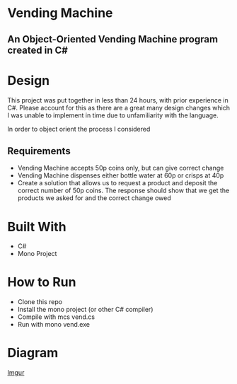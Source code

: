 # Vending Machine

## An Object-Oriented Vending Machine program created in C#

# Design
This project was put together in less than 24 hours, with prior experience in C#. Please account for this as there are a great many design changes which I was unable to implement in time due to unfamiliarity with the language.

In order to object orient the process I considered



## Requirements
- Vending Machine accepts 50p coins only, but can give correct change
- Vending Machine dispenses either bottle water at 60p or crisps at 40p
- Create a solution that allows us to request a product and deposit the correct number of 50p coins. The response should show that we get the products we asked for and the correct change owed

# Built With
- C#
- Mono Project

# How to Run
- Clone this repo
- Install the mono project (or other C# compiler)
- Compile with mcs vend.cs
- Run with mono vend.exe

# Diagram

[Imgur](http://i.imgur.com/KX7KOc1.png)
